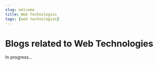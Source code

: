 ```yaml
---
slug: welcome
title: Web Technologies
tags: [web technologies]
---
```


# Blogs related to Web Technologies

In progress...
